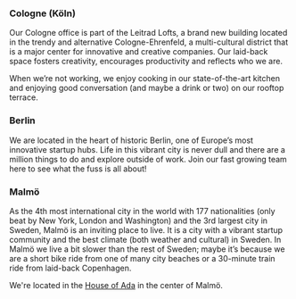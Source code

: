 ### Cologne (Köln)

Our Cologne office is part of the Leitrad Lofts, a brand new building located in the trendy and alternative Cologne-Ehrenfeld, a multi-cultural district that is a major center for innovative and creative companies. Our laid-back space fosters creativity, encourages productivity and reflects who we are.

When we’re not working, we enjoy cooking in our state-of-the-art kitchen and enjoying good conversation (and maybe a drink or two) on our rooftop terrace.

### Berlin

We are located in the heart of historic Berlin, one of Europe’s most innovative startup hubs. Life in this vibrant city is never dull and there are a million things to do and explore outside of work. Join our fast growing team here to see what the fuss is all about!

### Malmö

As the 4th most international city in the world with 177 nationalities (only beat by New York, London and Washington) and the 3rd largest city in Sweden, Malmö is an inviting place to live. It is a city with a vibrant startup community and the best climate (both weather and cultural) in Sweden. In Malmö we live a bit slower than the rest of Sweden; maybe it’s because we are a short bike ride from one of many city beaches or a 30-minute train ride from laid-back Copenhagen.

We're located in the [House of Ada](www.houseofada.se) in the center of Malmö.

<? include jobs/office-gallery ?>

